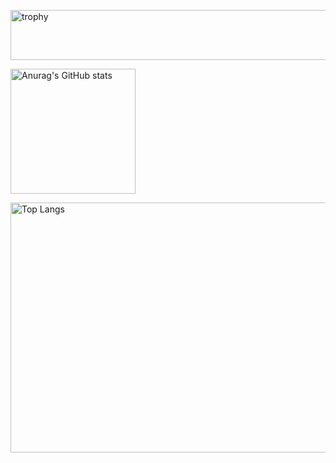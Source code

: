 <!-- ![](./profile-3d-contrib/profile-green-animate.svg)-->

[<img src="https://github-profile-trophy.vercel.app/?username=feuyeux&row=2&column=10" alt="trophy" width="900px" height="80px" />](https://github.com/ryo-ma/github-profile-trophy)

[<img src="https://github-readme-stats.vercel.app/api?username=feuyeux&show_icons=true" alt="Anurag's GitHub stats" height="200px"/>](https://github.com/anuraghazra/github-readme-stats) 

[<img src="https://github-readme-stats.vercel.app/api/top-langs/?username=feuyeux&hide=html,css&&langs_count=30&layout=pie" alt="Top Langs" width="800px"  height="400px"/>](https://github.com/anuraghazra/github-readme-stats)

